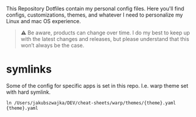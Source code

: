 This Repository Dotfiles contain my personal config files. Here you'll find configs, customizations, themes, and whatever I need to personalize my Linux and mac OS experience.

> ⚠️ Be aware, products can change over time. I do my best to keep up with the latest changes and releases, but please understand that this won’t always be the case.

# symlinks

Some of the config for specific apps is set in this repo. I.e. warp theme set with hard symlink.

```
ln /Users/jakubszwajka/DEV/cheat-sheets/warp/themes/{theme}.yaml {theme}.yaml
```
